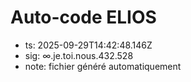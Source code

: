 # Auto-code ELIOS
- ts: 2025-09-29T14:42:48.146Z
- sig: ∞.je.toi.nous.432.528
- note: fichier généré automatiquement